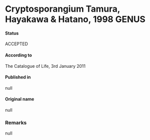 Cryptosporangium Tamura, Hayakawa & Hatano, 1998 GENUS
=======

#### Status
ACCEPTED

#### According to
The Catalogue of Life, 3rd January 2011

#### Published in
null

#### Original name
null

### Remarks
null